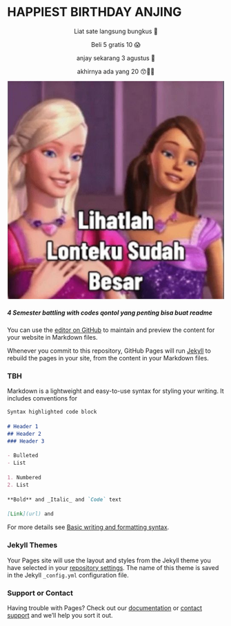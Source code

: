 # HAPPIEST BIRTHDAY ANJING

<p align="center">
Liat sate langsung bungkus 🤤
</p>
<p align="center">
Beli 5 gratis 10 😱
</p>
<p align="center">
anjay sekarang 3 agustus 👀
</p>
<p align="center">
akhirnya ada yang 20 😙🖕🏻
</p>


![Image](https://raw.githubusercontent.com/caithleend5/hbdseng.github.io/gh-pages/87d42bf0c81a67b11d583e673e125d9f.jpeg)
  

##### 4 Semester battling with ***codes qontol*** yang penting bisa buat readme 

You can use the [editor on GitHub](https://github.com/caithleend5/hbdseng.github.io/edit/gh-pages/index.md) to maintain and preview the content for your website in Markdown files.

Whenever you commit to this repository, GitHub Pages will run [Jekyll](https://jekyllrb.com/) to rebuild the pages in your site, from the content in your Markdown files.

### TBH

Markdown is a lightweight and easy-to-use syntax for styling your writing. It includes conventions for

```markdown
Syntax highlighted code block

# Header 1
## Header 2
### Header 3

- Bulleted
- List

1. Numbered
2. List

**Bold** and _Italic_ and `Code` text

[Link](url) and 
```

For more details see [Basic writing and formatting syntax](https://docs.github.com/en/github/writing-on-github/getting-started-with-writing-and-formatting-on-github/basic-writing-and-formatting-syntax).

### Jekyll Themes

Your Pages site will use the layout and styles from the Jekyll theme you have selected in your [repository settings](https://github.com/caithleend5/hbdseng.github.io/settings/pages). The name of this theme is saved in the Jekyll `_config.yml` configuration file.

### Support or Contact

Having trouble with Pages? Check out our [documentation](https://docs.github.com/categories/github-pages-basics/) or [contact support](https://support.github.com/contact) and we’ll help you sort it out.
